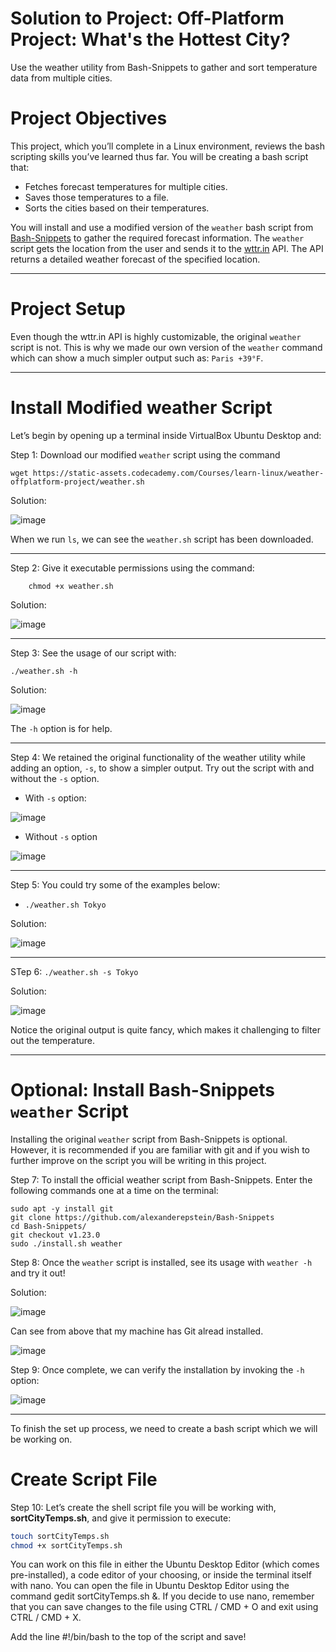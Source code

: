 # Solution to Project: Off-Platform Project: What's the Hottest City?

Use the weather utility from Bash-Snippets to gather and sort temperature data from multiple cities.

# Project Objectives

This project, which you’ll complete in a Linux environment, reviews the bash scripting skills you’ve learned thus far. You will be creating a bash script that:

* Fetches forecast temperatures for multiple cities.
* Saves those temperatures to a file.
* Sorts the cities based on their temperatures.

You will install and use a modified version of the `weather` bash script from [Bash-Snippets](https://github.com/alexanderepstein/Bash-Snippets) to gather the required forecast information. The `weather` script gets the location from the user and sends it to the [wttr.in](https://wttr.in/) API. The API returns a detailed weather forecast of the specified location.

---

# Project Setup

Even though the wttr.in API is highly customizable, the original `weather` script is not. This is why we made our own version of the `weather` command which can show a much simpler output such as: `Paris +39°F`.

---

# Install Modified weather Script

Let’s begin by opening up a terminal inside VirtualBox Ubuntu Desktop and:

Step 1: Download our modified `weather` script using the command

```
wget https://static-assets.codecademy.com/Courses/learn-linux/weather-offplatform-project/weather.sh  
```

Solution:

![image](https://github.com/NwCoder21/Linux-Sandbox/assets/107522496/e3cf4f9f-6b9c-4852-82f6-8c43dc983852)


When we run `ls`, we can see the `weather.sh` script has been downloaded.

---

Step 2:  Give it executable permissions using the command:
```
    chmod +x weather.sh
```

Solution:

![image](https://github.com/NwCoder21/Linux-Sandbox/assets/107522496/4a432dee-cd1e-4d7e-b54a-462cd12de409)


---

Step 3: See the usage of our script with:

```
./weather.sh -h
```

Solution: 

![image](https://github.com/NwCoder21/Linux-Sandbox/assets/107522496/ed8093b8-99ee-4437-b354-1289bf271153)

The `-h` option is for help.

---

Step 4: We retained the original functionality of the weather utility while adding an option, `-s`, to show a simpler output. Try out the script with and without the `-s` option. 

* With `-s` option:

![image](https://github.com/NwCoder21/Linux-Sandbox/assets/107522496/fce8c4fb-aef3-4148-89a1-e1dac7028be3)

* Without `-s` option

![image](https://github.com/NwCoder21/Linux-Sandbox/assets/107522496/5bf4cfb3-b61a-4745-870a-1a3e3ee61a11)

---

Step 5: You could try some of the examples below:

* `./weather.sh Tokyo`

Solution: 

![image](https://github.com/NwCoder21/Linux-Sandbox/assets/107522496/0625f9c7-52dd-47a3-ba02-d4a906f0cd2d)

---

STep 6: `./weather.sh -s Tokyo`

Solution: 

![image](https://github.com/NwCoder21/Linux-Sandbox/assets/107522496/88980b7c-7dee-4fff-8264-571b4d279edf)

Notice the original output is quite fancy, which makes it challenging to filter out the temperature.

---

# Optional: Install Bash-Snippets `weather` Script

Installing the original `weather` script from Bash-Snippets is optional. However, it is recommended if you are familiar with git and if you wish to further improve on the script you will be writing in this project.

Step 7: To install the official weather script from Bash-Snippets. Enter the following commands one at a time on the terminal:

```
sudo apt -y install git
git clone https://github.com/alexanderepstein/Bash-Snippets
cd Bash-Snippets/
git checkout v1.23.0
sudo ./install.sh weather
```

Step 8: Once the `weather` script is installed, see its usage with `weather -h` and try it out!


Solution:

![image](https://github.com/NwCoder21/Linux-Sandbox/assets/107522496/a8fa4d06-40ee-41fa-8144-c637d20c5525)

Can see from above that my machine has Git alread installed.

![image](https://github.com/NwCoder21/Linux-Sandbox/assets/107522496/f840b105-387b-4de6-9927-e9695e9b70b4)


Step 9: Once complete, we can verify the installation by invoking the `-h` option:

![image](https://github.com/NwCoder21/Linux-Sandbox/assets/107522496/1c845d09-017b-40fa-85dc-44bd44100060)


---

To finish the set up process, we need to create a bash script which we will be working on. 

# Create Script File

Step 10: Let’s create the shell script file you will be working with, **sortCityTemps.sh**, and give it permission to execute:

```bash
touch sortCityTemps.sh
chmod +x sortCityTemps.sh
```

You can work on this file in either the Ubuntu Desktop Editor (which comes pre-installed), a code editor of your choosing, or inside the terminal itself with nano. You can open the file in Ubuntu Desktop Editor using the command gedit sortCityTemps.sh &. If you decide to use nano, remember that you can save changes to the file using CTRL / CMD + O and exit using CTRL / CMD + X.

Add the line #!/bin/bash to the top of the script and save!





































